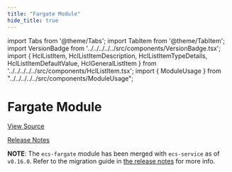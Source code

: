 ```yaml
---
title: "Fargate Module"
hide_title: true
---
```


import Tabs from '@theme/Tabs';
import TabItem from '@theme/TabItem';
import VersionBadge from '../../../../../src/components/VersionBadge.tsx';
import { HclListItem, HclListItemDescription, HclListItemTypeDetails, HclListItemDefaultValue, HclGeneralListItem } from '../../../../../src/components/HclListItem.tsx';
import { ModuleUsage } from "../../../../../src/components/ModuleUsage";

<VersionBadge repoTitle="Amazon ECS" version="0.36.1" lastModifiedVersion="0.24.1"/>

# Fargate Module

<a href="https://github.com/gruntwork-io/terraform-aws-ecs/tree/v0.36.1/modules/ecs-fargate" className="link-button" title="View the source code for this module in GitHub.">View Source</a>

<a href="https://github.com/gruntwork-io/terraform-aws-ecs/releases/tag/v0.24.1" className="link-button" title="Release notes for only versions which impacted this module.">Release Notes</a>

**NOTE**: The `ecs-fargate` module has been merged with `ecs-service` as of `v0.16.0`. Refer to the migration
guide in [the release notes](https://github.com/gruntwork-io/terraform-aws-ecs/releases/tag/v0.16.0) for more info.


<!-- ##DOCS-SOURCER-START
{
  "originalSources": [
    "https://github.com/gruntwork-io/terraform-aws-ecs/tree/v0.36.1/modules/ecs-fargate/readme.md",
    "https://github.com/gruntwork-io/terraform-aws-ecs/tree/v0.36.1/modules/ecs-fargate/variables.tf",
    "https://github.com/gruntwork-io/terraform-aws-ecs/tree/v0.36.1/modules/ecs-fargate/outputs.tf"
  ],
  "sourcePlugin": "module-catalog-api",
  "hash": "709702d1c7fabeb824e65e675d5a6ac1"
}
##DOCS-SOURCER-END -->
